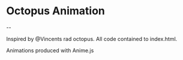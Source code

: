 # Octopus Animation
--

Inspired by \@Vincents rad octopus. All code contained to index.html.

Animations produced with Anime.js
